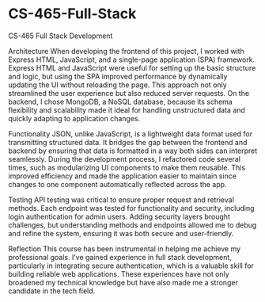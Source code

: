 # CS-465-Full-Stack
CS-465 Full Stack Development

Architecture
When developing the frontend of this project, I worked with Express HTML, JavaScript, and a single-page application (SPA) framework. Express HTML and JavaScript were useful for setting up the basic structure and logic, but using the SPA improved performance by dynamically updating the UI without reloading the page. This approach not only streamlined the user experience but also reduced server requests. On the backend, I chose MongoDB, a NoSQL database, because its schema flexibility and scalability made it ideal for handling unstructured data and quickly adapting to application changes.

Functionality
JSON, unlike JavaScript, is a lightweight data format used for transmitting structured data. It bridges the gap between the frontend and backend by ensuring that data is formatted in a way both sides can interpret seamlessly. During the development process, I refactored code several times, such as modularizing UI components to make them reusable. This improved efficiency and made the application easier to maintain since changes to one component automatically reflected across the app.

Testing
API testing was critical to ensure proper request and retrieval methods. Each endpoint was tested for functionality and security, including login authentication for admin users. Adding security layers brought challenges, but understanding methods and endpoints allowed me to debug and refine the system, ensuring it was both secure and user-friendly.

Reflection
This course has been instrumental in helping me achieve my professional goals. I’ve gained experience in full stack development, particularly in integrating secure authentication, which is a valuable skill for building reliable web applications. These experiences have not only broadened my technical knowledge but have also made me a stronger candidate in the tech field.


